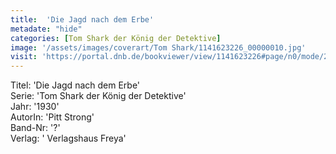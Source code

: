 ```yaml
---
title:  'Die Jagd nach dem Erbe'
metadate: "hide"
categories: [Tom Shark der König der Detektive]
image: '/assets/images/coverart/Tom Shark/1141623226_00000010.jpg'
visit: 'https://portal.dnb.de/bookviewer/view/1141623226#page/n0/mode/2up'
---
```

Titel: 'Die Jagd nach dem Erbe' <br>
Serie: 'Tom Shark der König der Detektive' <br>
Jahr: '1930' <br>
AutorIn: 'Pitt Strong' <br>
Band-Nr: '?' <br>
Verlag: ' Verlagshaus Freya'